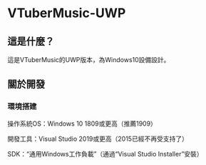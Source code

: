 # VTuberMusic-UWP
## 這是什麼？
這是VTuberMusic的UWP版本，為Windows10設備設計。
## 關於開發
### 環境搭建
操作系統OS：Windows 10 1809或更高（推薦1909）

開發工具：Visual Studio 2019或更高（2015已經不再受支持了）

SDK：“通用Windows工作負載”（通過“Visual Studio Installer”安裝）

